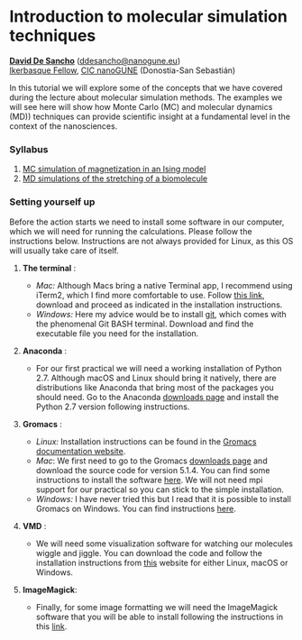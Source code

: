 #  Introduction to molecular simulation techniques
[**David De Sancho**](https://sites.google.com/view/daviddesanchoresearch/home) (ddesancho@nanogune.eu)  
[Ikerbasque Fellow](http://www.ikerbasque.net/), [CIC nanoGUNE](http://www.nanogune.eu/) (Donostia-San Sebastián)

In this tutorial we will explore some of the concepts that we have covered 
during the lecture about molecular simulation methods. The examples we will
see here will show how Monte Carlo (MC) and molecular dynamics (MD)) techniques
can provide scientific insight at a fundamental level in the context of the
 nanosciences.

### Syllabus

1. [MC simulation of magnetization in an Ising model](mc.md)
2. [MD simulations of the stretching of a biomolecule](mc.md)

### Setting yourself up
Before the action starts we need to install some software in our computer, 
which we will need for running the calculations. Please follow the instructions
below. Instructions are not always provided for Linux, as this OS will usually
 take care of itself.
 
1. **The terminal** : 
	+ *Mac:* Although Macs bring a native Terminal app, I recommend using 
iTerm2, which I find more comfortable to use. Follow [this link](https://www.iterm2.com/),
 download and proceed as indicated in the installation instructions.
	+ *Windows:* Here my advice would be to install [git](https://git-for-windows.github.io/),
 which comes with the phenomenal Git BASH terminal. Download and find the executable
file you need for the installation.

2. **Anaconda** : 
	+ For our first practical we will need a working installation of
Python 2.7. Although macOS and Linux should bring it natively, there are distributions
like Anaconda that bring most of the packages you should need. Go to the Anaconda 
[downloads page](https://www.anaconda.com/download/) and install the Python 2.7 version
 following instructions.

3. **Gromacs** :
	+ *Linux:* Installation instructions can be found in the 
[Gromacs documentation website](http://manual.gromacs.org/documentation/5.1.4/install-guide/index.html).
	+ *Mac*: We first need to go to the Gromacs [downloads page](http://www.gromacs.org/Downloads) 
and download the source code for version 5.1.4. You can find some instructions to install the software 
[here](http://daviddesancho.github.io/ResDocs/Gromacs/installation/). We will not need mpi support 
for our practical so you can stick to the simple installation.
	+ *Windows:* I have never tried this but I read that it is possible to 
install Gromacs on Windows. You can find instructions 
[here](http://www.gromacs.org/Documentation/Installation_Instructions_5.0#Building_on_Windows). 

4. **VMD** :
	+ We will need some visualization software for watching our molecules wiggle and jiggle.
 You can download the code and follow the installation instructions from 
[this](http://www.ks.uiuc.edu/Development/Download/download.cgi?PackageName=VMD) website for either
Linux, macOS or Windows.

5. **ImageMagick**:
	+ Finally, for some image formatting we will need the ImageMagick software that you
 will be able to install following the instructions in this [link](https://www.imagemagick.org/script/index.php).
